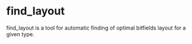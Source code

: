 # find_layout
find_layout is a tool for automatic finding of optimal bitfields layout for a given type.
